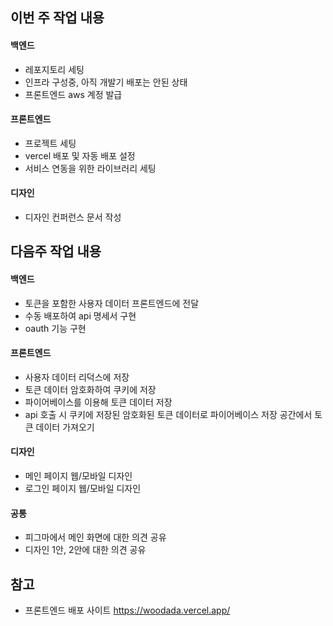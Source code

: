 ## 이번 주 작업 내용

#### 백엔드
- 레포지토리 세팅
- 인프라 구성중, 아직 개발기 배포는 안된 상태
- 프론트엔드 aws 계정 발급

#### 프론트엔드
- 프로젝트 세팅
- vercel 배포 및 자동 배포 설정
- 서비스 연동을 위한 라이브러리 세팅

#### 디자인
- 디자인 컨퍼런스 문서 작성

## 다음주 작업 내용

#### 백엔드
- 토큰을 포함한 사용자 데이터 프론트엔드에 전달
- 수동 배포하여 api 명세서 구현
- oauth 기능 구현

#### 프론트엔드
- 사용자 데이터 리덕스에 저장
- 토큰 데이터 암호화하여 쿠키에 저장
- 파이어베이스를 이용해 토큰 데이터 저장
- api 호출 시 쿠키에 저장된 암호화된 토큰 데이터로 파이어베이스 저장 공간에서 토큰 데이터 가져오기

#### 디자인
- 메인 페이지 웹/모바일 디자인
- 로그인 페이지 웹/모바일 디자인

#### 공통
- 피그마에서 메인 화면에 대한 의견 공유
- 디자인 1안, 2안에 대한 의견 공유

## 참고
- 프론트엔드 배포 사이트
https://woodada.vercel.app/
